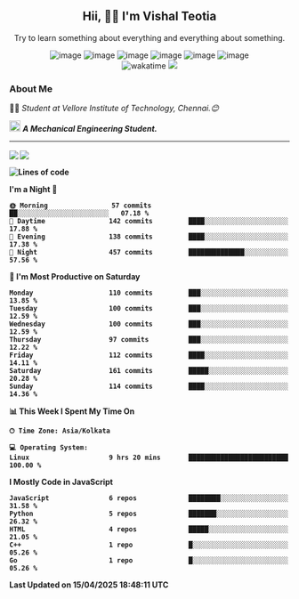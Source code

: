 <h2 align="center"><b>Hii, 🙋‍♂️ I'm Vishal Teotia</b></h2>
<p align="center">Try to learn something about everything and everything about something.</p>
<div align="center">
  


![image](https://shields.io/badge/django-green?style=for-the-badge&logo=django&logoColor=white)
![image](https://shields.io/badge/go-blue?style=for-the-badge&logo=go&logoColor=white)
![image](https://shields.io/badge/node.js-blue?style=for-the-badge&logo=node.js&logoColor=white)
![image](https://shields.io/badge/express.js-grey?style=for-the-badge&logo=express&logoColor=white)
![image](https://shields.io/badge/mongoDB-yellow?style=for-the-badge&logo=mongodb&logoColor=white)
![image](https://shields.io/badge/sqlite-violet?style=for-the-badge&logo=sqlite&logoColor=white) <br>
![wakatime](https://wakatime.com/badge/user/9b30cd44-c53a-44d5-8ea4-236584d2eaf4.svg?style=for-the-badge) 
![](https://komarev.com/ghpvc/?username=your-github-username&style=for-the-badge)
  
</div>

### About Me
👨‍🎓 <em>Student at Vellore Institute of Technology, Chennai.😊</em>

<img src="https://cdn3d.iconscout.com/3d/premium/thumb/business-deal-3597247-3010227.png" width="20"> <em><b>A Mechanical Engineering Student.</em>

---
<img align="center" src="https://github-readme-streak-stats.herokuapp.com/?user=vashuteotia123&hide_border=true&fire=2389DD&ring=329BDD&theme=dark" />
<img align="center" src="https://github-readme-stats.vercel.app/api?username=vashuteotia123&show_icons=true&theme=dark&count_private=true" />

<!--START_SECTION:waka-->
![Lines of code](https://img.shields.io/badge/From%20Hello%20World%20I%27ve%20Written-856.1%20thousand%20lines%20of%20code-blue)

**I'm a Night 🦉** 

```text
🌞 Morning                57 commits          ██░░░░░░░░░░░░░░░░░░░░░░░   07.18 % 
🌆 Daytime                142 commits         ████░░░░░░░░░░░░░░░░░░░░░   17.88 % 
🌃 Evening                138 commits         ████░░░░░░░░░░░░░░░░░░░░░   17.38 % 
🌙 Night                  457 commits         ██████████████░░░░░░░░░░░   57.56 % 
```
📅 **I'm Most Productive on Saturday** 

```text
Monday                   110 commits         ███░░░░░░░░░░░░░░░░░░░░░░   13.85 % 
Tuesday                  100 commits         ███░░░░░░░░░░░░░░░░░░░░░░   12.59 % 
Wednesday                100 commits         ███░░░░░░░░░░░░░░░░░░░░░░   12.59 % 
Thursday                 97 commits          ███░░░░░░░░░░░░░░░░░░░░░░   12.22 % 
Friday                   112 commits         ████░░░░░░░░░░░░░░░░░░░░░   14.11 % 
Saturday                 161 commits         █████░░░░░░░░░░░░░░░░░░░░   20.28 % 
Sunday                   114 commits         ████░░░░░░░░░░░░░░░░░░░░░   14.36 % 
```


📊 **This Week I Spent My Time On** 

```text
🕑︎ Time Zone: Asia/Kolkata

💻 Operating System: 
Linux                    9 hrs 20 mins       █████████████████████████   100.00 % 
```

**I Mostly Code in JavaScript** 

```text
JavaScript               6 repos             ████████░░░░░░░░░░░░░░░░░   31.58 % 
Python                   5 repos             ███████░░░░░░░░░░░░░░░░░░   26.32 % 
HTML                     4 repos             █████░░░░░░░░░░░░░░░░░░░░   21.05 % 
C++                      1 repo              █░░░░░░░░░░░░░░░░░░░░░░░░   05.26 % 
Go                       1 repo              █░░░░░░░░░░░░░░░░░░░░░░░░   05.26 % 
```




 Last Updated on 15/04/2025 18:48:11 UTC
<!--END_SECTION:waka-->
